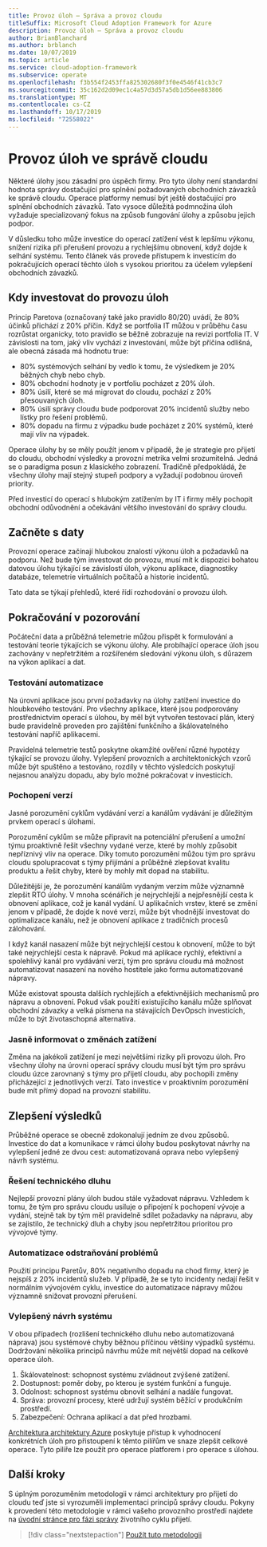 ```yaml
---
title: Provoz úloh – Správa a provoz cloudu
titleSuffix: Microsoft Cloud Adoption Framework for Azure
description: Provoz úloh – Správa a provoz cloudu
author: BrianBlanchard
ms.author: brblanch
ms.date: 10/07/2019
ms.topic: article
ms.service: cloud-adoption-framework
ms.subservice: operate
ms.openlocfilehash: f3b554f2453ffa825302680f3f0e4546f41cb3c7
ms.sourcegitcommit: 35c162d2d09ec1c4a57d3d57a5db1d56ee883806
ms.translationtype: MT
ms.contentlocale: cs-CZ
ms.lasthandoff: 10/17/2019
ms.locfileid: "72558022"
---
```

# <a name="workload-operations-in-cloud-management"></a>Provoz úloh ve správě cloudu

Některé úlohy jsou zásadní pro úspěch firmy. Pro tyto úlohy není standardní hodnota správy dostačující pro splnění požadovaných obchodních závazků ke správě cloudu. Operace platformy nemusí být ještě dostačující pro splnění obchodních závazků. Tato vysoce důležitá podmnožina úloh vyžaduje specializovaný fokus na způsob fungování úlohy a způsobu jejich podpor.

V důsledku toho může investice do operací zatížení vést k lepšímu výkonu, snížení rizika při přerušení provozu a rychlejšímu obnovení, když dojde k selhání systému. Tento článek vás provede přístupem k investicím do pokračujících operací těchto úloh s vysokou prioritou za účelem vylepšení obchodních závazků.

## <a name="when-to-invest-in-workload-operations"></a>Kdy investovat do provozu úloh

Princip Paretova (označovaný také jako pravidlo 80/20) uvádí, že 80% účinků přichází z 20% příčin. Když se portfolia IT můžou v průběhu času rozrůstat organicky, toto pravidlo se běžně zobrazuje na revizi portfolia IT. V závislosti na tom, jaký vliv vychází z investování, může být příčina odlišná, ale obecná zásada má hodnotu true:

- 80% systémových selhání by vedlo k tomu, že výsledkem je 20% běžných chyb nebo chyb.
- 80% obchodní hodnoty je v portfoliu pocházet z 20% úloh.
- 80% úsilí, které se má migrovat do cloudu, pochází z 20% přesouvaných úloh.
- 80% úsilí správy cloudu bude podporovat 20% incidentů služby nebo lístky pro řešení problémů.
- 80% dopadu na firmu z výpadku bude pocházet z 20% systémů, které mají vliv na výpadek.

Operace úlohy by se měly použít jenom v případě, že je strategie pro přijetí do cloudu, obchodní výsledky a provozní metrika velmi srozumitelná. Jedná se o paradigma posun z klasického zobrazení. Tradičně předpokládá, že všechny úlohy mají stejný stupeň podpory a vyžadují podobnou úroveň priority.

Před investicí do operací s hlubokým zatížením by IT i firmy měly pochopit obchodní odůvodnění a očekávání většího investování do správy cloudu.

## <a name="start-with-the-data"></a>Začněte s daty

Provozní operace začínají hlubokou znalostí výkonu úloh a požadavků na podporu. Než bude tým investovat do provozu, musí mít k dispozici bohatou datovou úlohu týkající se závislostí úloh, výkonu aplikace, diagnostiky databáze, telemetrie virtuálních počítačů a historie incidentů.

Tato data se týkají přehledů, které řídí rozhodování o provozu úloh.

## <a name="continued-observation"></a>Pokračování v pozorování

Počáteční data a průběžná telemetrie můžou přispět k formulování a testování teorie týkajících se výkonu úlohy. Ale probíhající operace úloh jsou zachovány v nepřetržitém a rozšířeném sledování výkonu úloh, s důrazem na výkon aplikací a dat.

### <a name="testing-automation"></a>Testování automatizace

Na úrovni aplikace jsou první požadavky na úlohy zatížení investice do hloubkového testování. Pro všechny aplikace, které jsou podporovány prostřednictvím operací s úlohou, by měl být vytvořen testovací plán, který bude pravidelně proveden pro zajištění funkčního a škálovatelného testování napříč aplikacemi.

Pravidelná telemetrie testů poskytne okamžité ověření různé hypotézy týkající se provozu úlohy. Vylepšení provozních a architektonických vzorů může být spuštěno a testováno, rozdíly v těchto výsledcích poskytují nejasnou analýzu dopadu, aby bylo možné pokračovat v investicích.

### <a name="understand-releases"></a>Pochopení verzí

Jasné porozumění cyklům vydávání verzí a kanálům vydávání je důležitým prvkem operací s úlohami.

Porozumění cyklům se může připravit na potenciální přerušení a umožní týmu proaktivně řešit všechny vydané verze, které by mohly způsobit nepříznivý vliv na operace. Díky tomuto porozumění můžou tým pro správu cloudu spolupracovat s týmy přijímání a průběžně zlepšovat kvalitu produktu a řešit chyby, které by mohly mít dopad na stabilitu.

Důležitější je, že porozumění kanálům vydaným verzím může významně zlepšit RTO úlohy. V mnoha scénářích je nejrychlejší a nejpřesnější cesta k obnovení aplikace, což je kanál vydání. U aplikačních vrstev, které se změní jenom v případě, že dojde k nové verzi, může být vhodnější investovat do optimalizace kanálu, než je obnovení aplikace z tradičních procesů zálohování.

I když kanál nasazení může být nejrychlejší cestou k obnovení, může to být také nejrychlejší cesta k nápravě. Pokud má aplikace rychlý, efektivní a spolehlivý kanál pro vydávání verzí, tým pro správu cloudu má možnost automatizovat nasazení na nového hostitele jako formu automatizované nápravy.

Může existovat spousta dalších rychlejších a efektivnějších mechanismů pro nápravu a obnovení. Pokud však použití existujícího kanálu může splňovat obchodní závazky a velká písmena na stávajících DevOpsch investicích, může to být životaschopná alternativa.

### <a name="clearly-communicate-changes-to-the-workload"></a>Jasně informovat o změnách zatížení

Změna na jakékoli zatížení je mezi největšími riziky při provozu úloh. Pro všechny úlohy na úrovni operací správy cloudu musí být tým pro správu cloudu úzce zarovnaný s týmy pro přijetí cloudu, aby pochopili změny přicházející z jednotlivých verzí. Tato investice v proaktivním porozumění bude mít přímý dopad na provozní stabilitu.

## <a name="improve-outcomes"></a>Zlepšení výsledků

Průběžné operace se obecně zdokonalují jedním ze dvou způsobů. Investice do dat a komunikace v rámci úlohy budou poskytovat návrhy na vylepšení jedné ze dvou cest: automatizovaná oprava nebo vylepšený návrh systému.

### <a name="technical-debt-resolution"></a>Řešení technického dluhu

Nejlepší provozní plány úloh budou stále vyžadovat nápravu. Vzhledem k tomu, že tým pro správu cloudu usiluje o připojení k pochopení vývoje a vydání, stejně tak by tým měl pravidelně sdílet požadavky na nápravu, aby se zajistilo, že technický dluh a chyby jsou nepřetržitou prioritou pro vývojové týmy.

### <a name="automate-remediation"></a>Automatizace odstraňování problémů

Použití principu Paretův, 80% negativního dopadu na chod firmy, který je nejspíš z 20% incidentů služeb. V případě, že se tyto incidenty nedají řešit v normálním vývojovém cyklu, investice do automatizace nápravy můžou významně snižovat provozní přerušení.

### <a name="improved-system-design"></a>Vylepšený návrh systému

V obou případech (rozlišení technického dluhu nebo automatizovaná náprava) jsou systémové chyby běžnou příčinou většiny výpadků systému. Dodržování několika principů návrhu může mít největší dopad na celkové operace úloh.

1. Škálovatelnost: schopnost systému zvládnout zvýšené zatížení.
2. Dostupnost: poměr doby, po kterou je systém funkční a funguje.
3. Odolnost: schopnost systému obnovit selhání a nadále fungovat.
4. Správa: provozní procesy, které udržují systém běžící v produkčním prostředí.
5. Zabezpečení: Ochrana aplikací a dat před hrozbami.

[Architektura architektury Azure](https://docs.microsoft.com/azure/architecture/guide/pillars) poskytuje přístup k vyhodnocení konkrétních úloh pro přistoupení k těmto pilířům ve snaze zlepšit celkové operace. Tyto pilíře lze použít pro operace platforem i pro operace s úlohou.

## <a name="next-steps"></a>Další kroky

S úplným porozuměním metodologii v rámci architektury pro přijetí do cloudu teď jste si vyrozuměli implementaci principů správy cloudu. Pokyny k provedení této metodologie v rámci vašeho provozního prostředí najdete na [úvodní stránce pro fázi správy](../index.md) životního cyklu přijetí.

> [!div class="nextstepaction"]
> [Použít tuto metodologii](../index.md)
